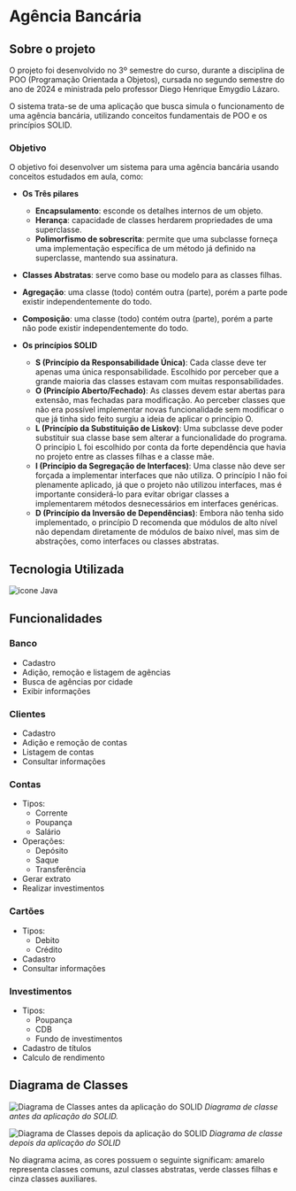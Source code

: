 # Agência Bancária

## Sobre o projeto

 O projeto foi desenvolvido no 3º semestre do curso, durante a disciplina de POO (Programação Orientada a Objetos), cursada no segundo semestre do ano de 2024 e ministrada pelo professor Diego Henrique Emygdio Lázaro.
 
 O sistema trata-se de uma aplicação que busca simula o funcionamento de uma agência bancária, utilizando conceitos fundamentais de POO e os princípios SOLID.

### Objetivo

 O objetivo foi desenvolver um sistema para uma agência bancária usando conceitos estudados em aula, como:
 - **Os Três pilares**
     - **Encapsulamento**: esconde os detalhes internos de um objeto.
     - **Herança**: capacidade de classes herdarem propriedades de uma superclasse.
     - **Polimorfismo de sobrescrita**: permite que uma subclasse forneça uma implementação específica de um método já definido na superclasse, mantendo sua assinatura.

 - **Classes Abstratas**: serve como base ou modelo para as classes filhas.
 - **Agregação**: uma classe (todo) contém outra (parte), porém a parte pode existir independentemente do todo.
 - **Composição**: uma classe (todo) contém outra (parte), porém a parte não pode existir independentemente do todo.

 - **Os princípios SOLID**
    - **S (Princípio da Responsabilidade Única)**: Cada classe deve ter apenas uma única
    responsabilidade. Escolhido por perceber que a grande maioria das classes estavam
    com muitas responsabilidades.
    - **O (Princípio Aberto/Fechado)**: As classes devem estar abertas para extensão, mas
    fechadas para modificação. Ao perceber classes que não era possível implementar
    novas funcionalidade sem modificar o que já tinha sido feito surgiu a ideia de aplicar o
    princípio O.
    - **L (Princípio da Substituição de Liskov)**: Uma subclasse deve poder substituir sua
    classe base sem alterar a funcionalidade do programa. O princípio L foi escolhido por
    conta da forte dependência que havia no projeto entre as classes filhas e a classe mãe.
    - **I (Princípio da Segregação de Interfaces)**: Uma classe não deve ser forçada a
    implementar interfaces que não utiliza. O princípio I não foi plenamente aplicado, já que o projeto não utilizou interfaces, mas é importante considerá-lo para evitar obrigar classes a implementarem métodos desnecessários em interfaces genéricas.
    - **D (Princípio da Inversão de Dependências)**: Embora não tenha sido implementado, o princípio D recomenda que módulos de alto nível não dependam diretamente de módulos de baixo nível, mas sim de abstrações, como interfaces ou classes abstratas.

## Tecnologia Utilizada

 <div>
    <img align="center" src="https://skillicons.dev/icons?i=java" alt="icone Java"/>
 </div>

## Funcionalidades

### Banco
- Cadastro
- Adição, remoção e listagem de agências
- Busca de agências por cidade
- Exibir informações

### Clientes
- Cadastro
- Adição e remoção de contas
- Listagem de contas
- Consultar informações

### Contas
- Tipos:
    - Corrente
    - Poupança
    - Salário
- Operações:
    - Depósito
    - Saque
    - Transferência
- Gerar extrato
- Realizar investimentos

### Cartões
- Tipos:
    - Debito
    - Crédito
- Cadastro
- Consultar informações

### Investimentos
- Tipos:
    - Poupança
    - CDB
    - Fundo de investimentos
- Cadastro de títulos
- Calculo de rendimento

## Diagrama de Classes

![Diagrama de Classes antes da aplicação do SOLID](https://kevenshtk.github.io/Fatec/Terceiro-Semestre/POO/Projeto_AgenciaBancaria/src/assets/antesSOLID.png)
*Diagrama de classe antes da aplicação do SOLID.*

![Diagrama de Classes depois da aplicação do SOLID](https://kevenshtk.github.io/Fatec/Terceiro-Semestre/POO/Projeto_AgenciaBancaria/src/assets/depoisSOLID.png)
*Diagrama de classe depois da aplicação do SOLID*

No diagrama acima, as cores possuem o seguinte significam: amarelo representa classes comuns, azul classes abstratas, verde classes filhas e cinza classes auxiliares. 
